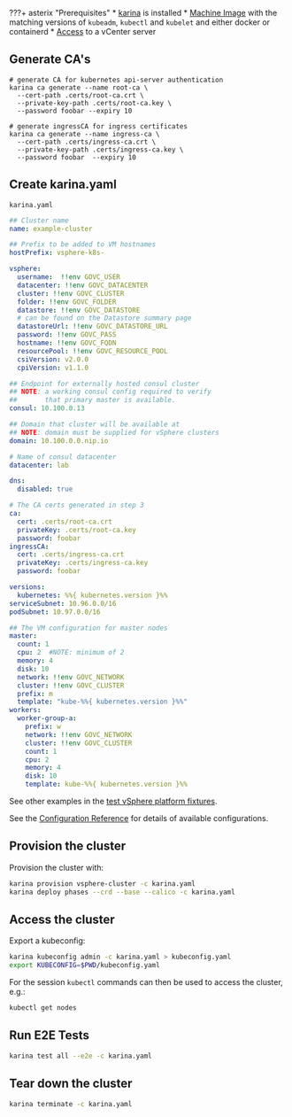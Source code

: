 ???+ asterix "Prerequisites"
    * [karina](/admin-guide/#install-karina) is installed
    * [Machine Image](./machine-image.md) with the matching versions of `kubeadm`, `kubectl` and `kubelet` and either docker or containerd
    * [Access](./vcenter.md) to a vCenter server



## Generate CA's

```shell
# generate CA for kubernetes api-server authentication
karina ca generate --name root-ca \
  --cert-path .certs/root-ca.crt \
  --private-key-path .certs/root-ca.key \
  --password foobar --expiry 10

# generate ingressCA for ingress certificates
karina ca generate --name ingress-ca \
  --cert-path .certs/ingress-ca.crt \
  --private-key-path .certs/ingress-ca.key \
  --password foobar  --expiry 10
```


## Create karina.yaml


`karina.yaml`
```yaml
## Cluster name
name: example-cluster

## Prefix to be added to VM hostnames
hostPrefix: vsphere-k8s-

vsphere:
  username:  !!env GOVC_USER
  datacenter: !!env GOVC_DATACENTER
  cluster: !!env GOVC_CLUSTER
  folder: !!env GOVC_FOLDER
  datastore: !!env GOVC_DATASTORE
  # can be found on the Datastore summary page
  datastoreUrl: !!env GOVC_DATASTORE_URL
  password: !!env GOVC_PASS
  hostname: !!env GOVC_FQDN
  resourcePool: !!env GOVC_RESOURCE_POOL
  csiVersion: v2.0.0
  cpiVersion: v1.1.0

## Endpoint for externally hosted consul cluster
## NOTE: a working consul config required to verify
##       that primary master is available.
consul: 10.100.0.13

## Domain that cluster will be available at
## NOTE: domain must be supplied for vSphere clusters
domain: 10.100.0.0.nip.io

# Name of consul datacenter
datacenter: lab

dns:
  disabled: true

# The CA certs generated in step 3
ca:
  cert: .certs/root-ca.crt
  privateKey: .certs/root-ca.key
  password: foobar
ingressCA:
  cert: .certs/ingress-ca.crt
  privateKey: .certs/ingress-ca.key
  password: foobar

versions:
  kubernetes: %%{ kubernetes.version }%%
serviceSubnet: 10.96.0.0/16
podSubnet: 10.97.0.0/16

## The VM configuration for master nodes
master:
  count: 1
  cpu: 2  #NOTE: minimum of 2
  memory: 4
  disk: 10
  network: !!env GOVC_NETWORK
  cluster: !!env GOVC_CLUSTER
  prefix: m
  template: "kube-%%{ kubernetes.version }%%"
workers:
  worker-group-a:
    prefix: w
    network: !!env GOVC_NETWORK
    cluster: !!env GOVC_CLUSTER
    count: 1
    cpu: 2
    memory: 4
    disk: 10
    template: kube-%%{ kubernetes.version }%%
```


See other examples in the [test vSphere platform fixtures](https://github.com/flanksource/karina/tree/master/test/vsphere).

See the [Configuration Reference](config.md) for details of available configurations.


## Provision the cluster

Provision the cluster with:

```bash
karina provision vsphere-cluster -c karina.yaml
karina deploy phases --crd --base --calico -c karina.yaml
```

## Access the cluster

Export a kubeconfig:

```bash
karina kubeconfig admin -c karina.yaml > kubeconfig.yaml
export KUBECONFIG=$PWD/kubeconfig.yaml
```

For the session `kubectl` commands can then be used to access the cluster, e.g.:

```bash
kubectl get nodes
```

## Run E2E Tests


```bash
karina test all --e2e -c karina.yaml
```

## Tear down the cluster


```bash
karina terminate -c karina.yaml
```
